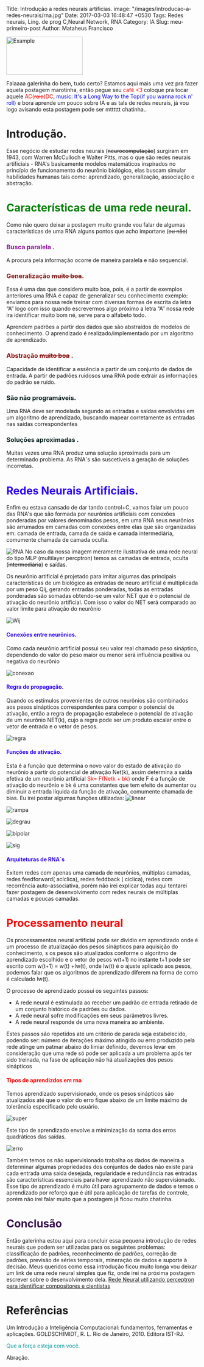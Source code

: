 Title: Introdução a redes neurais artificias.
image: "/images/introducao-a-redes-neurais/rna.jpg"
Date: 2017-03-03 16:48:47 +0530
Tags: Redes neurais, Ling. de prog C,Neural Network, RNA
Category: IA
Slug: meu-primeiro-post
Author: Mataheus Francisco

<img src="/images/introducao-a-redes-neurais/rna.jpg" alt="Example" width="200" height="100">




Falaaaa galerinha do bem, tudo certo? Estamos aqui mais uma vez pra fazer aquela postagem marotinha, então pegue
seu <font color="red">café <3</font> coloque pra tocar aquele <font color="red">AC(~~raio~~)DC</font>,<font color="blue"> music: It's a Long Way to the Top(if you wanna rock n' roll) </font> e bora aprende um pouco sobre IA e as tals de redes neurais, já vou logo
avisando esta postagem pode ser mtttttt chatinha..

# Introdução.
Esse negócio de estudar  redes neurais (~~neurocomputação~~) surgiram em 1943, com Warren McCulloch e Walter Pitts, mas o que são redes neurais artificiais - RNA's
basicamente modelos matemáticos inspirados no princípio de funcionamento do neurônio biológico,  elas buscam simular habilidades humanas tais como: aprendizado, generalização, associação
e abstração.

<font color="green"> <h1> Características de uma rede neural.</h1></font>


Como não quero deixar a postagem muito grande vou falar de algumas características de uma RNA alguns pontos que acho importane (~~ou não~~)

<font color="#90179b"> <h3> Busca paralela .</h3></font>
A procura pela informação ocorre de maneira paralela e não sequencial.

<font color="#871f1f"> <h3> Generalização <strike>muito boa</strike>. </h3></font>
Essa é uma das que considero muito boa, pois, é a partir de exemplos anteriores uma RNA é capaz de generalizar seu conhecimento exemplo: enviamos para nossa rede treinar com diversas formas de escrita da letra “A” logo com isso quando escrevermos algo próximo a letra “A” nossa rede ira identificar muito bom né, serve para o alfabeto todo.

Aprendem padrões a partir dos dados que são abstraídos de modelos de conhecimento. O aprendizado é realizado/implementado por um algoritmo de aprendizado.

<font color="#8c0f0f"> <h3> Abstração <strike>muito boa</strike> .</h3></font>
Capacidade de identificar a essência a partir de um conjunto de dados de entrada. A partir de padrões
ruidosos uma RNA pode extrair as informações do padrão se ruído.


<font color="#092321"> <h3> São não programáveis. </h3></font>
Uma RNA deve ser modelada segundo as entradas e saídas envolvidas em um algoritmo de
aprendizado, buscando mapear corretamente as entradas nas saídas correspondentes


<font color="#092321"> <h3> Soluções aproximadas .</h3></font>
Muitas vezes uma RNA produz uma solução aproximada para um determinado problema. As
RNA´s são suscetíveis a geração de soluções incorretas.

<font color="#2c02ff"> <h1> Redes Neurais Artificiais. </h1></font>

Enfim eu estava cansado de dar tando control+C, vamos falar um pouco das RNA's  que são formada
por neurônios artificiais com conexões ponderadas por valores denominados pesos, em uma RNA seus neurônios
são  arrumados em camadas com conexões entre elas que são organizadas em: camada de entrada,
camada de saída e camada intermediária, comumente chamada de camada oculta.

![RNA](/images/introducao-a-redes-neurais/mlp.JPG)
No caso da nossa imagem meramente ilustrativa  de uma rede neural do tipo  MLP (multilayer percptron) temos as camadas de entrada, oculta (~~intermediária~~) e saídas.


Os neurônio artificial é projetado para imitar algumas das principais características de um biológico as entradas de neuro artificial é multiplicada por um peso Qij, gerando entradas ponderadas,
todas as entradas ponderadas são somadas obtendo-se um valor NET que é o potencial de ativação do neurônio artificial. Com isso o valor do NET será comparado ao valor limite para ativação do
neurônio

![Wij](/images/introducao-a-redes-neurais/wij.png)

<font color="#2c02ff"> <h4> Conexões entre neurônios.</h4></font>

Como cada neurônio artificial possui seu valor real chamado peso sináptico,  dependendo do valor do peso maior ou menor será influência positiva ou negativa do neurônio

![conexao](/images/introducao-a-redes-neurais/conexao.png)


<font color="#2c02ff"> <h4> Regra de propagação. </h4></font>

Quando  os estímulos provenientes de outros neurônios são combinados aos pesos sinápticos correspondentes para compor o potencial de  ativação, então
a regra de propagação estabelece o potencial de ativação de um neurônio NET(k), cujo a regra pode ser um produto escalar entre o vetor de entrada e o vetor
de pesos.

![regra](/images/introducao-a-redes-neurais/regra.png)


<font color="#2c02ff"> <h4> Funções de ativação. </h4></font>

Esta é a função que determina o novo valor do estado de ativação do neurônio a partir do potencial de ativação Net(k), assim determina a saída efetiva de um neurônio artificial <font color="red">Sk= F(Netk + bk)</font> onde F é a função de ativação do neurônio e bk é uma constantes que tem efeito de aumentar ou diminuir a entrada líquida da função de ativação, comumente chamada
de bias. Eu irei postar algumas funções utilizadas:
![linear](/images/introducao-a-redes-neurais/linear.png)<br>

![rampa](/images/introducao-a-redes-neurais/rampa.png)<br>

![degrau](/images/introducao-a-redes-neurais/degrau.png)<br>

![bipolar](/images/introducao-a-redes-neurais/bipolar.png)<br>

![sig](/images/introducao-a-redes-neurais/sig.png)<br>

<font color="#2c02ff"> <h4> Arquiteturas de RNA´s </h4></font>
Exitem redes com apenas uma camada de neurônios, múltiplas camadas, redes feedforward( acíclica), redes feddback ( cíclica), redes com recorrência auto-associativa, porém não irei explicar todas aqui
tentarei fazer postagem de desenvolvimento com redes neurais de múltiplas camadas e poucas camadas.

<font color="red"> <h1> Processamento neural </h1></font>

Os processamentos neural artificial pode ser dividio em aprendizado onde é  um processo de atualização dos pesos sinápticos para aquisição do conhecimento, s
os pesos são atualizados conforme o algoritmo de aprendizado escolhido e o vetor de pesos w(t+1) no instante t+1 pode ser escrito com
w(t+1) = w(t) +lw(t), onde lw(t) é o ajuste aplicado aos pesos, podemos falar que os algoritmos de aprendizado diferem na forma de como é calculado lw(t).

O processo de aprendizado possui os seguintes passos:
<br>
* A rede neural é estimulada ao receber um padrão de entrada retirado de um conjunto histórico de padrões ou dados.
* A rede neural sofre modificações em seus parâmetros livres.
* A rede neural responde de uma nova maneira ao ambiente.

Estes passos são repetidos até um critério de parada seja estabelecido, podendo ser: número de iterações máximo atingido ou erro produzido pela rede atinge um patmar abaixo do limiar definido, devemos levar
em consideração que uma rede só pode ser aplicada a um problema após ter sido treinada, na fase de aplicação não há atualizações dos pesos sinápticos

<font color="red"> <h4> Tipos de aprendizdos em rna </h4></font>

Temos aprendizado supervisionado, onde os pesos sinápticos são atualizados até que o valor do erro fique abaixo de um limite máximo de tolerância especificado
pelo usuário.

![super](/images/introducao-a-redes-neurais/super.png)<br>

Este tipo de aprendizado envolve a minimização da soma dos erros quadráticos das saídas.

![erro](/images/introducao-a-redes-neurais/nsuper.png)<br>

Também temos os não supervisionado trabalha os dados de maneira a determinar algumas propriedades dos conjuntos de dados  não existe para cada entrada uma saída desejada, regularidade
e redundância nas entradas são características essenciais para haver aprendizado não supervisionado. Esse tipo de aprendizado é muito útil para agrupamento de dados e temos o aprendizado por reforço que é útil
para aplicação de tarefas de controle, porém não irei falar muito que a postagem já ficou muito chatinha.





<font color="#37124f"> <h1> Conclusão </h1></font>

Então galerinha estou aqui para concluir essa pequena introdução de redes neurais que podem ser utilizadas para os seguintes problemas: classificação de padrões, reconhecimento de padrões, correção de padrões, previsão de séries temporais,
 mineração de dados e suporte à decisão. Meus queridos como essa introdução ficou muito longa vou deixar um link de uma rede neural simples que fiz, onde irei na próxima postagem escrever sobre o desenvolvimento dela.
  [Rede Neural utilizando perceptron para identificar compositores e cientistas](https://github.com/matheusfrancisco/perceptron/blob/master/Perceptron.c)

# Referências

Um Introdução a Inteligência Computacional: fundamentos, ferramentas e aplicações. GOLDSCHIMIDT, R. L. Rio de Janeiro, 2010.
Editora IST-RJ.

<p><font color="#009999
">Que a força esteja com você.
</font></p>
Abração.

